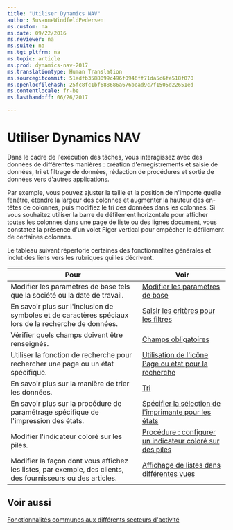 ```yaml
---
title: "Utiliser Dynamics NAV"
author: SusanneWindfeldPedersen
ms.custom: na
ms.date: 09/22/2016
ms.reviewer: na
ms.suite: na
ms.tgt_pltfrm: na
ms.topic: article
ms.prod: dynamics-nav-2017
ms.translationtype: Human Translation
ms.sourcegitcommit: 51adfb3588099c496f0946ff71da5c6fe518f070
ms.openlocfilehash: 25fc8fc1bf688686a676bead9c7f1505d22651ed
ms.contentlocale: fr-be
ms.lasthandoff: 06/26/2017

---
```

    
# <a name="work-with-dynamics-nav"></a>Utiliser Dynamics NAV
Dans le cadre de l'exécution des tâches, vous interagissez avec des données de différentes manières : création d'enregistrements et saisie de données, tri et filtrage de données, rédaction de procédures et sortie de données vers d'autres applications.

Par exemple, vous pouvez ajuster la taille et la position de n'importe quelle fenêtre, étendre la largeur des colonnes et augmenter la hauteur des en-têtes de colonnes, puis modifiez le tri des données dans les colonnes. Si vous souhaitez utiliser la barre de défilement horizontale pour afficher toutes les colonnes dans une page de liste ou des lignes document, vous constatez la présence d'un volet Figer vertical pour empêcher le défilement de certaines colonnes.

Le tableau suivant répertorie certaines des fonctionnalités générales et inclut des liens vers les rubriques qui les décrivent.

|Pour |Voir |
|---|----|
|Modifier les paramètres de base tels que la société ou la date de travail.|[Modifier les paramètres de base](ui-change-basic-settings.md)|
|En savoir plus sur l'inclusion de symboles et de caractères spéciaux lors de la recherche de données.|[Saisir les critères pour les filtres](ui-enter-criteria-filters.md)|
|Vérifier quels champs doivent être renseignés.|[Champs obligatoires](ui-mandatory-fields.md)|
|Utiliser la fonction de recherche pour rechercher une page ou un état spécifique.|[Utilisation de l'icône Page ou état pour la recherche](ui-search.md)|
|En savoir plus sur la manière de trier les données.|[Tri](ui-sorting.md)|
|En savoir plus sur la procédure de paramétrage spécifique de l'impression des états.|[Spécifier la sélection de l'imprimante pour les états](ui-specify-printer-selection-reports.md)|
|Modifier l'indicateur coloré sur les piles.|[Procédure : configurer un indicateur coloré sur des piles](ui-how-setup-colored-indicator-cues.md)|
|Modifier la façon dont vous affichez les listes, par exemple, des clients, des fournisseurs ou des articles.|[Affichage de listes dans différentes vues](across-display-lists-different-views.md)|

## <a name="see-also"></a>Voir aussi
[Fonctionnalités communes aux différents secteurs d'activité](ui-across-business-areas.md)

